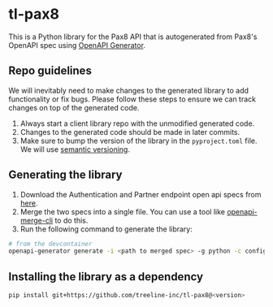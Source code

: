 # tl-pax8

This is a Python library for the Pax8 API that is autogenerated from Pax8's OpenAPI spec using [OpenAPI Generator](https://openapi-generator.tech/).

## Repo guidelines
We will inevitably need to make changes to the generated library to add functionality or fix bugs. Please follow these steps to ensure we can track changes on top of the generated code.

1. Always start a client library repo with the unmodified generated code.
2. Changes to the generated code should be made in later commits.
3. Make sure to bump the version of the library in the `pyproject.toml` file. We will use [semantic versioning](https://semver.org/).

## Generating the library
1. Download the Authentication and Partner endpoint open api specs from [here](https://devx.pax8.com/openapi).
2. Merge the two specs into a single file. You can use a tool like [openapi-merge-cli](https://www.npmjs.com/package/openapi-merge-cli) to do this.
3. Run the following command to generate the library:

```bash
# from the devcontainer
openapi-generator generate -i <path to merged spec> -g python -c config.yaml
```

## Installing the library as a dependency

```bash
pip install git+https://github.com/treeline-inc/tl-pax8@<version>
```

